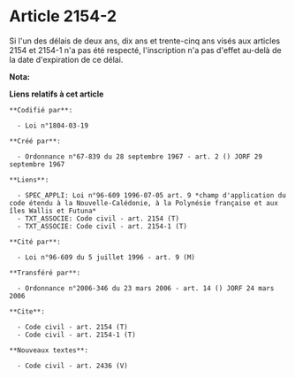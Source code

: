 # Article 2154-2

Si l'un des délais de deux ans, dix ans et trente-cinq ans visés aux articles 2154 et 2154-1 n'a pas été respecté,
l'inscription n'a pas d'effet au-delà de la date d'expiration de ce délai.

**Nota:**



**Liens relatifs à cet article**

	**Codifié par**:

	  - Loi n°1804-03-19

	**Créé par**:

	  - Ordonnance n°67-839 du 28 septembre 1967 - art. 2 () JORF 29 septembre 1967

	**Liens**:

	  - SPEC_APPLI: Loi n°96-609 1996-07-05 art. 9 *champ d'application du code étendu à la Nouvelle-Calédonie, à la Polynésie française et aux îles Wallis et Futuna*
	  - TXT_ASSOCIE: Code civil - art. 2154 (T)
	  - TXT_ASSOCIE: Code civil - art. 2154-1 (T)

	**Cité par**:

	  - Loi n°96-609 du 5 juillet 1996 - art. 9 (M)

	**Transféré par**:

	  - Ordonnance n°2006-346 du 23 mars 2006 - art. 14 () JORF 24 mars 2006

	**Cite**:

	  - Code civil - art. 2154 (T)
	  - Code civil - art. 2154-1 (T)

	**Nouveaux textes**:

	  - Code civil - art. 2436 (V)
